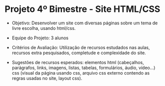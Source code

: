# Projeto 4º Bimestre - Site HTML/CSS

- Objetivo: Desenvolver um site com diversas páginas sobre um tema de livre escolha, usando html/css.
- Equipe do Projeto: 3 alunos

- Critérios de Avaliação: Utilização de recursos estudados nas aulas, recursos extra pesquisados, completude e complexidade do site.

- Sugestões de recursos esperados: elementos html (cabeçalhos, parágrafos, links, imagens, listas, tabelas, formulários, áudio, vídeo...) css (visual da página usando css, arquivo css externo contendo as regras usadas no site, layout css).
